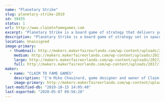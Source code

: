 ```yaml
---
name: "Planetary Strike"
slug: planetary-strike-2019
id: 39455
status: 1
url: http://www.claimtofamegames.com
excerpt: "Planetary Strike is a board game of strategy that delivers your mind beyond chess and into the galaxy to challenge your opponents on two battlefronts. Outwit and capture the other's planet while defending yours. Not as simple as it sounds. "
description: "Planetary Strike is a board game of strategy set in space that takes your mind beyond chess. The goal is to protect your planetary system while attempting to conquer an opponent's planet and dethrone him in order to rule the universe. Set on a round checkered board, the game provides opportunities for 2 to 6 players, for ages 8 to adult. Created by local game designer Mike Chouinard, all items produced and assembled locally. Game price range is $10 to $25. A portion of proceeds are donated to Pug Rescue of Florida in support of dog rescue and adoption."
location: Unassigned
image-primary:
  - thumbnail: http://makers.makerfaireorlando.com/wp-content/uploads/2017/10/Planetary-Strike-board-game-150x150.jpg
    medium: http://makers.makerfaireorlando.com/wp-content/uploads/2017/10/Planetary-Strike-board-game-300x159.jpg
    large: http://makers.makerfaireorlando.com/wp-content/uploads/2017/10/Planetary-Strike-board-game-1024x541.jpg
    full: http://makers.makerfaireorlando.com/wp-content/uploads/2017/10/Planetary-Strike-board-game.jpg
maker:
  - name: "CLAIM TO FAME GAMES"
    description: "I'm Mike Chouinard, game designer and owner of Claim to Fame Games. Planetary Strike is my first board game, and it took several years of play testing, and tweaking the design and rules until it was perfect. I self-published in August 2015 and Planetary Strike made its debut at Maker Faire Orlando that same year. All items are produced and assembled locally. We've sold over 4,000 games internationally and have received all 5-star reviews on Facebook, as well as a professional critique by Sahm Reviews. We've now taken it to the next level and have been busy developing the digital version of Planetary Strike, coming to an app store near you soon!"
    image-primary: http://makers.makerfaireorlando.com/wp-content/uploads/2015/08/Mike-Chouinard-and-Rocky.jpg
last-modified-db: "2019-10-15 14:05:48"
last-exported: "2020-05-07 09:56:28"
---
```

